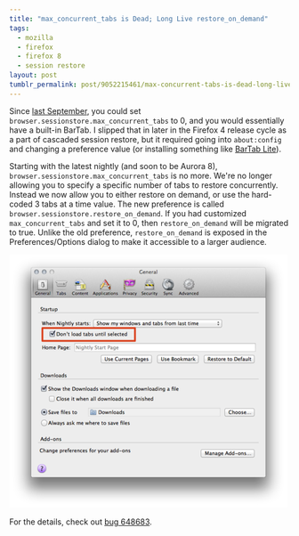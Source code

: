 ```yaml
---
title: "max_concurrent_tabs is Dead; Long Live restore_on_demand"
tags:
  - mozilla
  - firefox
  - firefox 8
  - session restore
layout: post
tumblr_permalink: post/9052215461/max-concurrent-tabs-is-dead-long-live
---
```


Since [last September](http://blog.zpao.com/post/1140456188/cascaded-session-restore-a-hidden-bonus), you could set `browser.sessionstore.max_concurrent_tabs` to 0, and you would essentially have a built-in BarTab. I slipped that in later in the Firefox 4 release cycle as a part of cascaded session restore, but it required going into `about:config` and changing a preference value (or installing something like [BarTab Lite](https://addons.mozilla.org/en-US/firefox/addon/bartab-lite/)).

Starting with the latest nightly (and soon to be Aurora 8), `browser.sessionstore.max_concurrent_tabs` is no more. We're no longer allowing you to specify a specific number of tabs to restore concurrently. Instead we now allow you to either restore on demand, or use the hard-coded 3 tabs at a time value. The new preference is called `browser.sessionstore.restore_on_demand`. If you had customized `max_concurrent_tabs` and set it to 0, then `restore_on_demand` will be migrated to true. Unlike the old preference, `restore_on_demand` is exposed in the Preferences/Options dialog to make it accessible to a larger audience.

![](/img/posts/restore_on_demand.png)

For the details, check out [bug 648683](https://bugzilla.mozilla.org/show_bug.cgi?id=648683).

